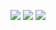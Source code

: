 ![](http://github-profile-summary-cards.vercel.app/api/cards/profile-details?username=rithik-raja&theme=default)
![](http://github-profile-summary-cards.vercel.app/api/cards/repos-per-language?username=rithik-raja&theme=default)
![](http://github-profile-summary-cards.vercel.app/api/cards/stats?username=rithik-raja&theme=default)
